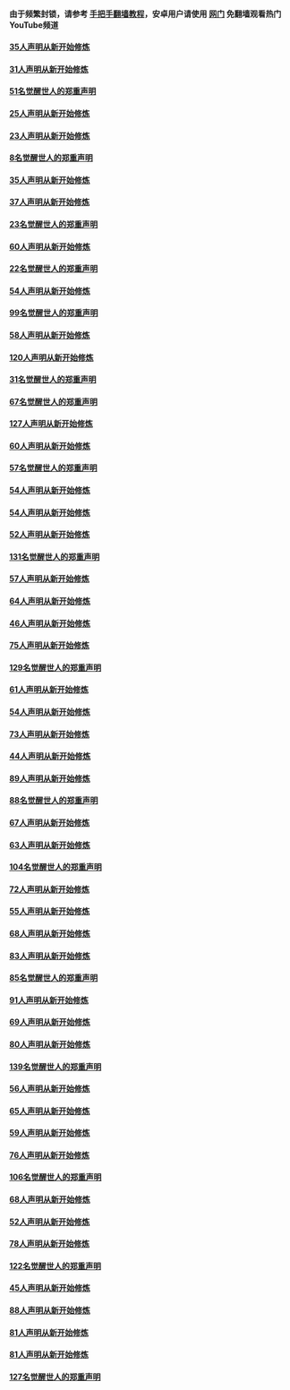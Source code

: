 #### 由于频繁封锁，请参考 [手把手翻墙教程](https://github.com/gfw-breaker/guides/wiki/)，安卓用户请使用 [网门](https://github.com/gfw-breaker/nogfw/blob/master/dl.md?t=02210000) 免翻墙观看热门YouTube频道 

#### [35人声明从新开始修炼](../pages/91/421122.md?t=02210000) 

#### [31人声明从新开始修炼](../pages/91/421081.md?t=02210000) 

#### [51名觉醒世人的郑重声明](../pages/91/421080.md?t=02210000) 

#### [25人声明从新开始修炼](../pages/91/421020.md?t=02210000) 

#### [23人声明从新开始修炼](../pages/91/420884.md?t=02210000) 

#### [8名觉醒世人的郑重声明](../pages/91/420883.md?t=02210000) 

#### [35人声明从新开始修炼](../pages/91/420809.md?t=02210000) 

#### [37人声明从新开始修炼](../pages/91/420766.md?t=02210000) 

#### [23名觉醒世人的郑重声明](../pages/91/420765.md?t=02210000) 

#### [60人声明从新开始修炼](../pages/91/420727.md?t=02210000) 

#### [22名觉醒世人的郑重声明](../pages/91/420726.md?t=02210000) 

#### [54人声明从新开始修炼](../pages/91/420529.md?t=02210000) 

#### [99名觉醒世人的郑重声明](../pages/91/420528.md?t=02210000) 

#### [58人声明从新开始修炼](../pages/91/420198.md?t=02210000) 

#### [120人声明从新开始修炼](../pages/91/420141.md?t=02210000) 

#### [31名觉醒世人的郑重声明](../pages/91/420197.md?t=02210000) 

#### [67名觉醒世人的郑重声明](../pages/91/420140.md?t=02210000) 

#### [127人声明从新开始修炼](../pages/91/420082.md?t=02210000) 

#### [60人声明从新开始修炼](../pages/91/420081.md?t=02210000) 

#### [57名觉醒世人的郑重声明](../pages/91/420080.md?t=02210000) 

#### [54人声明从新开始修炼](../pages/91/419533.md?t=02210000) 

#### [54人声明从新开始修炼](../pages/91/419532.md?t=02210000) 

#### [52人声明从新开始修炼](../pages/91/419531.md?t=02210000) 

#### [131名觉醒世人的郑重声明](../pages/91/419530.md?t=02210000) 

#### [57人声明从新开始修炼](../pages/91/419430.md?t=02210000) 

#### [64人声明从新开始修炼](../pages/91/419429.md?t=02210000) 

#### [46人声明从新开始修炼](../pages/91/419428.md?t=02210000) 

#### [75人声明从新开始修炼](../pages/91/419427.md?t=02210000) 

#### [129名觉醒世人的郑重声明](../pages/91/419426.md?t=02210000) 

#### [61人声明从新开始修炼](../pages/91/419198.md?t=02210000) 

#### [54人声明从新开始修炼](../pages/91/419197.md?t=02210000) 

#### [73人声明从新开始修炼](../pages/91/419196.md?t=02210000) 

#### [44人声明从新开始修炼](../pages/91/419075.md?t=02210000) 

#### [89人声明从新开始修炼](../pages/91/419074.md?t=02210000) 

#### [88名觉醒世人的郑重声明](../pages/91/419195.md?t=02210000) 

#### [67人声明从新开始修炼](../pages/91/419073.md?t=02210000) 

#### [63人声明从新开始修炼](../pages/91/419072.md?t=02210000) 

#### [104名觉醒世人的郑重声明](../pages/91/419071.md?t=02210000) 

#### [72人声明从新开始修炼](../pages/91/418902.md?t=02210000) 

#### [55人声明从新开始修炼](../pages/91/418901.md?t=02210000) 

#### [68人声明从新开始修炼](../pages/91/418900.md?t=02210000) 

#### [83人声明从新开始修炼](../pages/91/418757.md?t=02210000) 

#### [85名觉醒世人的郑重声明](../pages/91/418899.md?t=02210000) 

#### [91人声明从新开始修炼](../pages/91/418756.md?t=02210000) 

#### [69人声明从新开始修炼](../pages/91/418755.md?t=02210000) 

#### [80人声明从新开始修炼](../pages/91/418754.md?t=02210000) 

#### [139名觉醒世人的郑重声明](../pages/91/418753.md?t=02210000) 

#### [56人声明从新开始修炼](../pages/91/418594.md?t=02210000) 

#### [65人声明从新开始修炼](../pages/91/418593.md?t=02210000) 

#### [59人声明从新开始修炼](../pages/91/418592.md?t=02210000) 

#### [76人声明从新开始修炼](../pages/91/418431.md?t=02210000) 

#### [106名觉醒世人的郑重声明](../pages/91/418591.md?t=02210000) 

#### [68人声明从新开始修炼](../pages/91/418430.md?t=02210000) 

#### [52人声明从新开始修炼](../pages/91/418429.md?t=02210000) 

#### [78人声明从新开始修炼](../pages/91/418428.md?t=02210000) 

#### [122名觉醒世人的郑重声明](../pages/91/418427.md?t=02210000) 

#### [45人声明从新开始修炼](../pages/91/418248.md?t=02210000) 

#### [88人声明从新开始修炼](../pages/91/418247.md?t=02210000) 

#### [81人声明从新开始修炼](../pages/91/418246.md?t=02210000) 

#### [81人声明从新开始修炼](../pages/91/418139.md?t=02210000) 

#### [127名觉醒世人的郑重声明](../pages/91/418245.md?t=02210000) 

